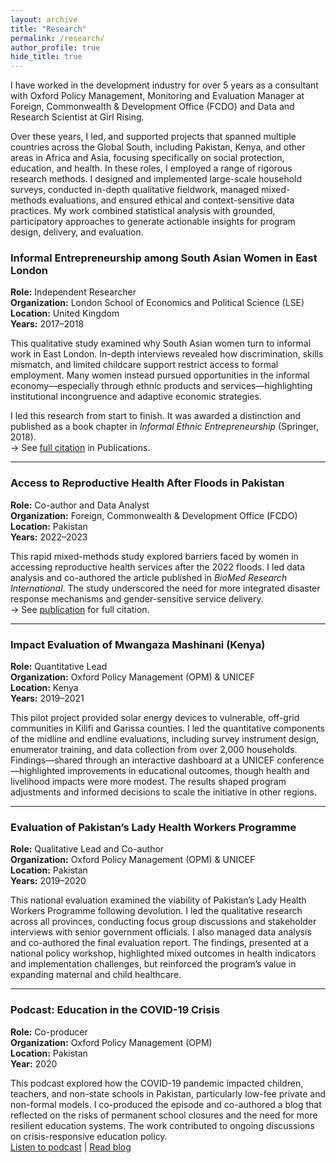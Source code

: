 ```yaml
---
layout: archive
title: "Research"
permalink: /research/
author_profile: true
hide_title: true
---
```


I have worked in the development industry for over 5 years as a consultant with Oxford Policy Management, Monitoring and Evaluation Manager at Foreign, Commonwealth & Development Office (FCDO) and Data and Research Scientist at Girl Rising. 

Over these years, I led, and supported projects that spanned multiple countries across the Global South, including Pakistan, Kenya, and other areas in Africa and Asia, focusing specifically on social protection, education, and health. In these roles, I employed a range of rigorous research methods. I designed and implemented large-scale household surveys, conducted in-depth qualitative fieldwork, managed mixed-methods evaluations, and ensured ethical and context-sensitive data practices. My work combined statistical analysis with grounded, participatory approaches to generate actionable insights for program design, delivery, and evaluation. 

###  Informal Entrepreneurship among South Asian Women in East London  
**Role:** Independent Researcher  
**Organization:** London School of Economics and Political Science (LSE)  
**Location:** United Kingdom  
**Years:** 2017–2018

This qualitative study examined why South Asian women turn to informal work in East London. In-depth interviews revealed how discrimination, skills mismatch, and limited childcare support restrict access to formal employment. Many women instead pursued opportunities in the informal economy—especially through ethnic products and services—highlighting institutional incongruence and adaptive economic strategies.

I led this research from start to finish. It was awarded a distinction and published as a book chapter in *Informal Ethnic Entrepreneurship* (Springer, 2018).  
→ See [full citation](/publications/#explaining-ethnic-minority-immigrant-women-s-motivation) in Publications.

---

###  Access to Reproductive Health After Floods in Pakistan  
**Role:** Co-author and Data Analyst  
**Organization:** Foreign, Commonwealth & Development Office (FCDO)  
**Location:** Pakistan  
**Years:** 2022–2023

This rapid mixed-methods study explored barriers faced by women in accessing reproductive health services after the 2022 floods. I led data analysis and co-authored the article published in *BioMed Research International*. The study underscored the need for more integrated disaster response mechanisms and gender-sensitive service delivery.  
→ See [publication](/publications/#understanding-challenges-women-face-in-flood-affected-areas) for full citation.

---

###  Impact Evaluation of Mwangaza Mashinani (Kenya)  
**Role:** Quantitative Lead  
**Organization:** Oxford Policy Management (OPM) & UNICEF  
**Location:** Kenya  
**Years:** 2019–2021

This pilot project provided solar energy devices to vulnerable, off-grid communities in Kilifi and Garissa counties. I led the quantitative components of the midline and endline evaluations, including survey instrument design, enumerator training, and data collection from over 2,000 households. Findings—shared through an interactive dashboard at a UNICEF conference—highlighted improvements in educational outcomes, though health and livelihood impacts were more modest. The results shaped program adjustments and informed decisions to scale the initiative in other regions.

---

###  Evaluation of Pakistan’s Lady Health Workers Programme  
**Role:** Qualitative Lead and Co-author  
**Organization:** Oxford Policy Management (OPM) & UNICEF  
**Location:** Pakistan  
**Years:** 2019–2020

This national evaluation examined the viability of Pakistan’s Lady Health Workers Programme following devolution. I led the qualitative research across all provinces, conducting focus group discussions and stakeholder interviews with senior government officials. I also managed data analysis and co-authored the final evaluation report. The findings, presented at a national policy workshop, highlighted mixed outcomes in health indicators and implementation challenges, but reinforced the program’s value in expanding maternal and child healthcare.

---

###  Podcast: Education in the COVID-19 Crisis  
**Role:** Co-producer  
**Organization:** Oxford Policy Management (OPM)  
**Location:** Pakistan  
**Year:** 2020

This podcast explored how the COVID-19 pandemic impacted children, teachers, and non-state schools in Pakistan, particularly low-fee private and non-formal models. I co-produced the episode and co-authored a blog that reflected on the risks of permanent school closures and the need for more resilient education systems. The work contributed to ongoing discussions on crisis-responsive education policy.  
[Listen to podcast](#) | [Read blog](#)
